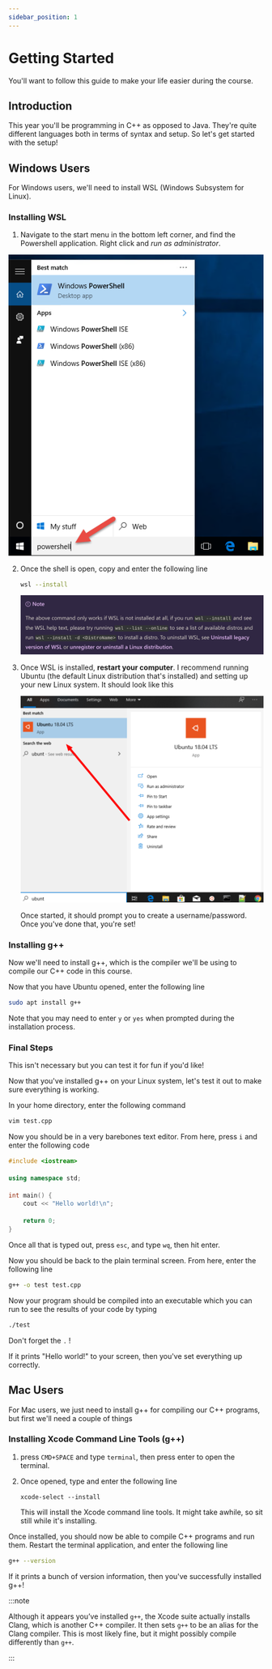 ```yaml
---
sidebar_position: 1
---
```


# Getting Started

You'll want to follow this guide to make your life easier during the course.

## Introduction

This year you'll be programming in C++ as opposed to Java. They're quite different languages both in terms of syntax and setup. So let's get started with the setup!

## Windows Users

For Windows users, we'll need to install WSL (Windows Subsystem for Linux).

### Installing WSL

1. Navigate to the start menu in the bottom left corner, and find the Powershell application. Right click and *run as administrator*. 

![start menu](/info/s1.png)

2. Once the shell is open, copy and enter the following line

    ```bash
    wsl --install
    ```
    ![note about WSL](/info/note1.png)

3. Once WSL is installed, **restart your computer**. I recommend running Ubuntu (the default Linux distribution that's installed) and setting up your new Linux system. It should look like this

    ![ubuntu](/info/s2.png)

    Once started, it should prompt you to create a username/password. Once you've done that, you're set!

### Installing g++

Now we'll need to install g++, which is the compiler we'll be using to compile our C++ code in this course.


Now that you have Ubuntu opened, enter the following line

```bash
sudo apt install g++
```

Note that you may need to enter `y` or `yes` when prompted during the installation process.

### Final Steps

This isn't necessary but you can test it for fun if you'd like!

Now that you've installed g++ on your Linux system, let's test it out to make sure everything is working.

In your home directory, enter the following command

```bash
vim test.cpp
```

Now you should be in a very barebones text editor. From here, press `i` and enter the following code

```cpp
#include <iostream>

using namespace std;

int main() {
    cout << "Hello world!\n";
    
    return 0;
}
```

Once all that is typed out, press `esc`, and type `wq`, then hit enter.

Now you should be back to the plain terminal screen. From here, enter the following line

```bash
g++ -o test test.cpp
```

Now your program should be compiled into an executable which you can run to see the results of your code by typing

```bash
./test
```

Don't forget the `.` !

If it prints "Hello world!" to your screen, then you've set everything up correctly.

## Mac Users

For Mac users, we just need to install g++ for compiling our C++ programs, but first we'll need a couple of things

### Installing Xcode Command Line Tools (g++)

1. press `CMD+SPACE` and type `terminal`, then press enter to open the terminal.
2. Once opened, type and enter the following line

    ```
    xcode-select --install
    ```

    This will install the Xcode command line tools. It might take awhile, so sit still while it's installing.

Once installed, you should now be able to compile C++ programs and run them. Restart the terminal application, and enter the following line

```bash
g++ --version
```

If it prints a bunch of version information, then you've successfully installed g++!

:::note

Although it appears you’ve installed `g++`, the Xcode suite actually installs Clang, which is another C++ compiler. It then sets `g++` to be an alias for the Clang compiler. This is most likely fine, but it might possibly compile differently than `g++`.

:::
